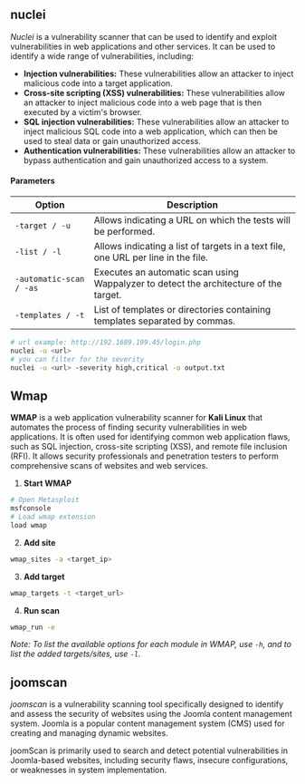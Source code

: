 ## nuclei
*Nuclei* is a vulnerability scanner that can be used to identify and exploit vulnerabilities in web applications and other services.
It can be used to identify a wide range of vulnerabilities, including:

- **Injection vulnerabilities:** These vulnerabilities allow an attacker to inject malicious code into a target application.
- **Cross-site scripting (XSS) vulnerabilities:** These vulnerabilities allow an attacker to inject malicious code into a web page that is then executed by a victim's browser.
- **SQL injection vulnerabilities:** These vulnerabilities allow an attacker to inject malicious SQL code into a web application, which can then be used to steal data or gain unauthorized access.
- **Authentication vulnerabilities:** These vulnerabilities allow an attacker to bypass authentication and gain unauthorized access to a system.

#### Parameters
| Option                  | Description                                                                           |
| ----------------------- | ------------------------------------------------------------------------------------- |
| `-target / -u`          | Allows indicating a URL on which the tests will be performed.                         |
| `-list / -l`            | Allows indicating a list of targets in a text file, one URL per line in the file.     |
| `-automatic-scan / -as` | Executes an automatic scan using Wappalyzer to detect the architecture of the target. |
| `-templates / -t`       | List of templates or directories containing templates separated by commas.            |

```bash
# url example: http://192.1689.199.45/login.php
nuclei -u <url> 
# you can filter for the severity
nuclei -u <url> -severity high,critical -o output.txt
```

## Wmap

**WMAP** is a web application vulnerability scanner for **Kali Linux** that automates the process of finding security vulnerabilities in web applications. It is often used for identifying common web application flaws, such as SQL injection, cross-site scripting (XSS), and remote file inclusion (RFI). It allows security professionals and penetration testers to perform comprehensive scans of websites and web services.

1. **Start WMAP**
```bash
# Open Metasploit
msfconsole
# Load wmap extension
load wmap
```
2. **Add site**
```bash
wmap_sites -a <target_ip>
```
3. **Add target**
```bash
wmap_targets -t <target_url>
```
4. **Run scan**
```bash
wmap_run -e
```

*Note: To list the available options for each module in WMAP, use `-h`, and to list the added targets/sites, use `-l`.*


## joomscan
*joomscan* is a vulnerability scanning tool specifically designed to identify and assess the security of websites using the Joomla content management system. Joomla is a popular content management system (CMS) used for creating and managing dynamic websites.

joomScan is primarily used to search and detect potential vulnerabilities in Joomla-based websites, including security flaws, insecure configurations, or weaknesses in system implementation.

